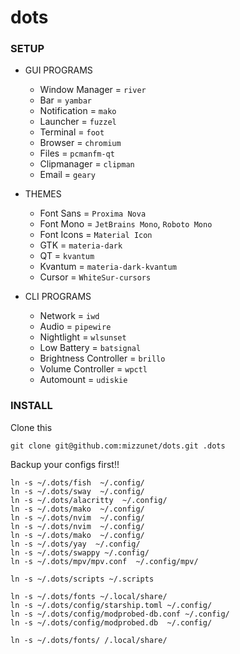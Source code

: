 # dots
### SETUP
* GUI PROGRAMS
  * Window Manager = `river`
  * Bar = `yambar`
  * Notification = `mako`
  * Launcher = `fuzzel`
  * Terminal = `foot`
  * Browser = `chromium`
  * Files = `pcmanfm-qt`
  * Clipmanager = `clipman`
  * Email = `geary`

* THEMES
  * Font Sans = `Proxima Nova`
  * Font Mono = `JetBrains Mono`, `Roboto Mono`
  * Font Icons = `Material Icon`
  * GTK = `materia-dark`
  * QT = `kvantum`
  * Kvantum = `materia-dark-kvantum`
  * Cursor = `WhiteSur-cursors`

* CLI PROGRAMS
  * Network = `iwd`
  * Audio = `pipewire`
  * Nightlight = `wlsunset`
  * Low Battery = `batsignal`
  * Brightness Controller = `brillo`
  * Volume Controller = `wpctl`
  * Automount = `udiskie`

### INSTALL

Clone this 
```
git clone git@github.com:mizzunet/dots.git .dots
```
Backup your configs first!!
```
ln -s ~/.dots/fish  ~/.config/
ln -s ~/.dots/sway  ~/.config/
ln -s ~/.dots/alacritty  ~/.config/
ln -s ~/.dots/mako  ~/.config/
ln -s ~/.dots/nvim  ~/.config/
ln -s ~/.dots/nvim  ~/.config/
ln -s ~/.dots/mako  ~/.config/
ln -s ~/.dots/yay  ~/.config/
ln -s ~/.dots/swappy ~/.config/
ln -s ~/.dots/mpv/mpv.conf  ~/.config/mpv/

ln -s ~/.dots/scripts ~/.scripts

ln -s ~/.dots/fonts ~/.local/share/
ln -s ~/.dots/config/starship.toml ~/.config/
ln -s ~/.dots/config/modprobed-db.conf ~/.config/
ln -s ~/.dots/config/modprobed.db  ~/.config/

ln -s ~/.dots/fonts/ /.local/share/
```

